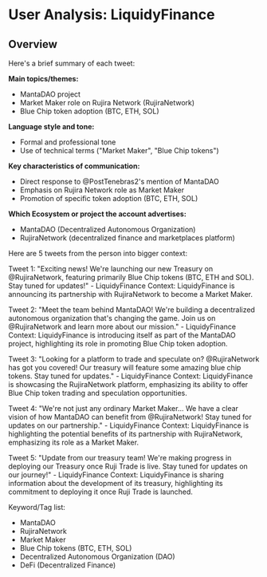 # User Analysis: LiquidyFinance

## Overview

Here's a brief summary of each tweet:

**Main topics/themes:**

* MantaDAO project
* Market Maker role on Rujira Network (RujiraNetwork)
* Blue Chip token adoption (BTC, ETH, SOL)

**Language style and tone:**

* Formal and professional tone
* Use of technical terms ("Market Maker", "Blue Chip tokens")

**Key characteristics of communication:**

* Direct response to @PostTenebras2's mention of MantaDAO
* Emphasis on Rujira Network role as Market Maker
* Promotion of specific token adoption (BTC, ETH, SOL)

**Which Ecosystem or project the account advertises:**

* MantaDAO (Decentralized Autonomous Organization)
* RujiraNetwork (decentralized finance and marketplaces platform)

Here are 5 tweets from the person into bigger context:

Tweet 1:
"Exciting news! We're launching our new Treasury on @RujiraNetwork, featuring primarily Blue Chip tokens (BTC, ETH and SOL). Stay tuned for updates!" - LiquidyFinance
Context: LiquidyFinance is announcing its partnership with RujiraNetwork to become a Market Maker.

Tweet 2:
"Meet the team behind MantaDAO! We're building a decentralized autonomous organization that's changing the game. Join us on @RujiraNetwork and learn more about our mission." - LiquidyFinance
Context: LiquidyFinance is introducing itself as part of the MantaDAO project, highlighting its role in promoting Blue Chip token adoption.

Tweet 3:
"Looking for a platform to trade and speculate on? @RujiraNetwork has got you covered! Our treasury will feature some amazing blue chip tokens. Stay tuned for updates." - LiquidyFinance
Context: LiquidyFinance is showcasing the RujiraNetwork platform, emphasizing its ability to offer Blue Chip token trading and speculation opportunities.

Tweet 4:
"We're not just any ordinary Market Maker... We have a clear vision of how MantaDAO can benefit from @RujiraNetwork! Stay tuned for updates on our partnership." - LiquidyFinance
Context: LiquidyFinance is highlighting the potential benefits of its partnership with RujiraNetwork, emphasizing its role as a Market Maker.

Tweet 5:
"Update from our treasury team! We're making progress in deploying our Treasury once Ruji Trade is live. Stay tuned for updates on our journey!" - LiquidyFinance
Context: LiquidyFinance is sharing information about the development of its treasury, highlighting its commitment to deploying it once Ruji Trade is launched.

Keyword/Tag list:

* MantaDAO
* RujiraNetwork
* Market Maker
* Blue Chip tokens (BTC, ETH, SOL)
* Decentralized Autonomous Organization (DAO)
* DeFi (Decentralized Finance)